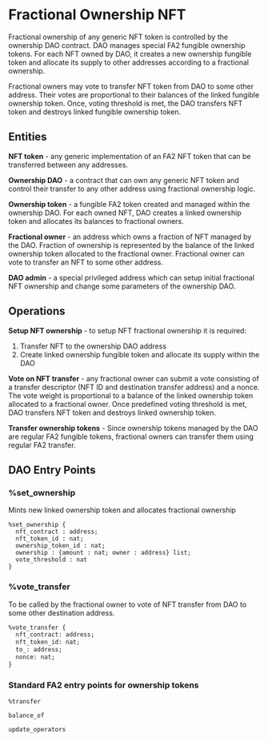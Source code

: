 # Fractional Ownership NFT

Fractional ownership of any generic NFT token is controlled by the ownership DAO
contract. DAO manages special FA2 fungible ownership tokens. For each NFT owned
by DAO, it creates a new ownership fungible token and allocate its supply to other
addresses according to a fractional ownership.

Fractional owners may vote to transfer NFT token from DAO to some other address.
Their votes are proportional to their balances of the linked fungible ownership
token. Once, voting threshold is met, the DAO transfers NFT token and destroys
linked fungible ownership token.

## Entities

**NFT token** - any generic implementation of an FA2 NFT token that can be
transferred between any addresses.

**Ownership DAO** - a contract that can own any generic NFT token and control
their transfer to any other address using fractional ownership logic.

**Ownership token** - a fungible FA2 token created and managed within the
ownership DAO. For each owned NFT, DAO creates a linked ownership token and
allocates its balances to fractional owners.

**Fractional owner** - an address which owns a fraction of NFT managed by the DAO.
Fraction of ownership is represented by the balance of the linked ownership token
allocated to the fractional owner. Fractional owner can vote to transfer
an NFT to some other address.

**DAO admin** - a special privileged address which can setup initial fractional
NFT ownership and change some parameters of the ownership DAO.

## Operations

**Setup NFT ownership** - to setup NFT fractional ownership it is required:

1. Transfer NFT to the ownership DAO address
2. Create linked ownership fungible token and allocate its supply within the DAO

**Vote on NFT transfer** - any fractional owner can submit a vote consisting of
a transfer descriptor (NFT ID and destination transfer address) and a nonce.
The vote weight is proportional to a balance of the linked ownership token allocated
to a fractional owner. Once predefined voting threshold is met, DAO transfers NFT
token and destroys linked ownership token.

**Transfer ownership tokens** - Since ownership tokens managed by the DAO are regular
FA2 fungible tokens, fractional owners can transfer them using regular FA2 transfer.

## DAO Entry Points

### %set_ownership

Mints new linked ownership token and allocates fractional ownership

```
%set_ownership {
  nft_contract : address;
  nft_token_id : nat;
  ownership_token_id : nat;
  ownership : {amount : nat; owner : address} list;
  vote_threshold : nat
}
```

### %vote_transfer

To be called by the fractional owner to vote of NFT transfer from DAO to some
other destination address.

```ocaml
%vote_transfer {
  nft_contract: address;
  nft_token_id: nat;
  to_: address;
  nonce: nat;
}
```

### Standard FA2 entry points for ownership tokens

`%transfer`

`balance_of`

`update_operators`
